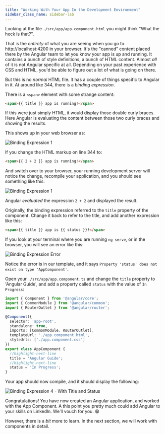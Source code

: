 ```yaml
---
title: "Working With Your App In the Development Environment"
sidebar_class_name: sidebar-lab
---
```



Looking at the file `./src/app/app.component.html` you might think "What the heck is that?".

That is the *entirety* of what you are seeing when you go to http://localhost:4200 in your browser. It's the "canned" content placed there by the Angular team to let you know your app is up and running. It contains a bunch of style definitions, a bunch of HTML content. Almost *all* of it is not Angular specific at all. Depending on your past experience with CSS and HTML, you'd be able to figure out a lot of what is going on there.

But this is no *normal* HTML file. It has a couple of things specific to Angular in it.  At around like 344, there is a *binding expression*. 

There is a `<span>` element with some strange content:

```html title='./src/app/app.component.html'
<span>{{ title }} app is running!</span>
```

If this were just simply HTML, it would display those double curly braces. Here Angular is evaluating the content between those two curly braces and showing the results.

This shows up in your web browser as:

![Binding Expression 1](/img/binding-expression-1.png)

If you change the HTML markup on line 344 to:

```html title='./src/app/app.component.html'
<span>{{ 2 + 2 }} app is running!</span>
```

And switch over to your browser, your running development server will notice the change, recompile your application, and you should see something like this:

![Binding Expression 1](/img/binding-expression-2.png)

Angular *evaluated* the expression `2 + 2` and displayed the result.

Originally, the binding expression referred to the `title` property of the component. Change it back to refer to the title, and add another expression like this:


```html title='./src/app/app.component.html'
<span>{{ title }} app is {{ status }}!</span>
```

If you look at your terminal where you are running `ng serve`, or in the browser, you will see an error like this:

![Binding Expression Error](/img/binding-expression-3.png)

Notice the error is in our template, and it says `Property 'status' does not exist on type 'AppComponent'`.

Open your `./src/app/app.component.ts` and change the `title` property to 'Angular Guide', and add a property called `status` with the value of `In Progress`:

```ts title='./src/app/app.component.ts' showLineNumbers
import { Component } from '@angular/core';
import { CommonModule } from '@angular/common';
import { RouterOutlet } from '@angular/router';

@Component({
  selector: 'app-root',
  standalone: true,
  imports: [CommonModule, RouterOutlet],
  templateUrl: './app.component.html',
  styleUrls: ['./app.component.css']
})
export class AppComponent {
  //highlight-next-line
  title = 'Angular Guide';
  //highlight-next-line
  status = 'In Progress';
}
```

Your app should now compile, and it should display the following:

![Binding Expression 4 - With Title and Status](/img/binding-expression-4.png)

Congratulations! You have now created an Angular application, and worked with the App Component. A this point you pretty much could add Angular to your skills on LinkedIn. We'll vouch for you. 😁

However, there is a *bit* more to learn. In the next section, we will work with components in detail. 
